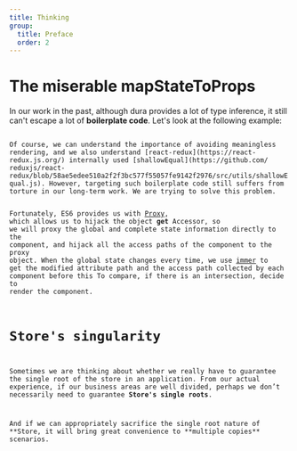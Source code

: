 ```yaml
---
title: Thinking
group:
  title: Preface
  order: 2
---
```


# The miserable mapStateToProps

In our work in the past, although dura provides a lot of type inference, it still can't escape a lot of **boilerplate code**. Let's look at the following example:

<code src="../../../demo/mapStateToProps.tsx" inline />
Of course, we can understand the importance of avoiding meaningless rendering, and we also understand [react-redux](https://react-redux.js.org/) internally used [shallowEqual](https://github.com/ reduxjs/react-redux/blob/58ae5edee510a2f2f3bc577f55057fe9142f2976/src/utils/shallowEqual.js). However, targeting such boilerplate code still suffers from torture in our long-term work. We are trying to solve this problem.

Fortunately, ES6 provides us with [Proxy](https://developer.mozilla.org/zh-CN/docs/Web/JavaScript/Reference/Global_Objects/Proxy), which allows us to hijack the object **get** Accessor, so we will proxy the global and complete state information directly to the component, and hijack all the access paths of the component to the proxy object. When the global state changes every time, we use [immer](https://immerjs.github.io/immer/docs/introduction) to get the modified attribute path and the access path collected by each component before this To compare, if there is an intersection, decide to render the component.

# Store's singularity

Sometimes we are thinking about whether we really have to guarantee the single root of the store in an application. From our actual experience, if our business areas are well divided, perhaps we don’t necessarily need to guarantee **Store's single roots**.

And if we can appropriately sacrifice the single root nature of **Store, it will bring great convenience to **multiple copies\*\* scenarios.
